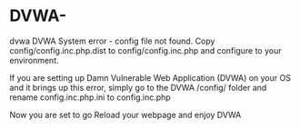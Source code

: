 # DVWA-
dvwa DVWA System error - config file not found. Copy config/config.inc.php.dist to config/config.inc.php and configure to your environment.


If you are setting up Damn Vulnerable Web Application (DVWA)  on your OS and it brings up this error, simply go to the DVWA /config/ folder and rename config.inc.php.ini to config.inc.php

Now you are set to go
Reload your webpage and enjoy DVWA

